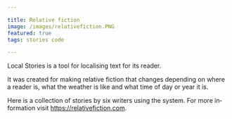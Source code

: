 ```yaml
---

title: Relative fiction
image: /images/relativefiction.PNG
featured: true
tags: stories code

---
```


Local Stories is a tool for localising text for its reader.

It was cre­ated for mak­ing re­l­at­ive fic­tion that changes de­pend­ing on where a reader is, what the weather is like and what time of day or year it is.

Here is a col­lec­tion of stor­ies by six writers us­ing the sys­tem. For more in­form­a­tion visit [https://​re­l­at­ive­fic­tion.com](https://​re­l­at­ive­fic­tion.com).
